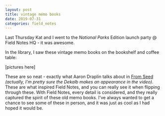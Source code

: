 ```yaml
---
layout: post
title: vintage memo books
date: 2019-07-31
categories: field_notes
---
```


Last Thursday Kat and I went to the *National Parks* Edition launch party @ Field Notes HQ - it was awesome.

In the library, I saw these vintage memo books on the bookshelf and coffee table:

[pictures here]

These are so neat - exactly what Aaron Draplin talks about in [From Seed]() *(actually, I'm pretty sure the Dekalb makes an appearance in the video)*. These are what inspired Field Notes, and you can really see it when flipping through these. With Field Notes, every detail is considered, and they really captured the spirit of these old memo books. I've always wanted to get a chance to see some of these in person, and it was just as cool as I had hoped it would be.
